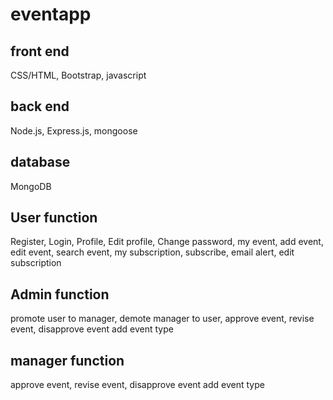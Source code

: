 # eventapp

## front end
CSS/HTML, Bootstrap, javascript

## back end
Node.js, Express.js, mongoose

## database
MongoDB

## User function
Register,
Login,
Profile,
Edit profile,
Change password,
my event,
add event,
edit event,
search event,
my subscription,
subscribe,
email alert,
edit subscription

## Admin function
promote user to manager,
demote manager to user,
approve event,
revise event,
disapprove event
add event type

## manager function
approve event,
revise event,
disapprove event
add event type

